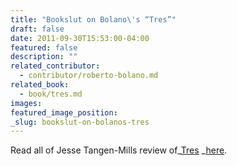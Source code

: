 ```yaml
---
title: "Bookslut on Bolano\'s “Tres”"
draft: false
date: 2011-09-30T15:53:00-04:00
featured: false
description: ""
related_contributor:
  - contributor/roberto-bolano.md
related_book:
  - book/tres.md
images:
featured_image_position: 
_slug: bookslut-on-bolanos-tres
---
```


Read all of Jesse Tangen-Mills review of_[Tres](http://ndbooks.com/book/tres) _[here](http://www.bookslut.com/latin_lit_lover/2011_09_018182.php).

